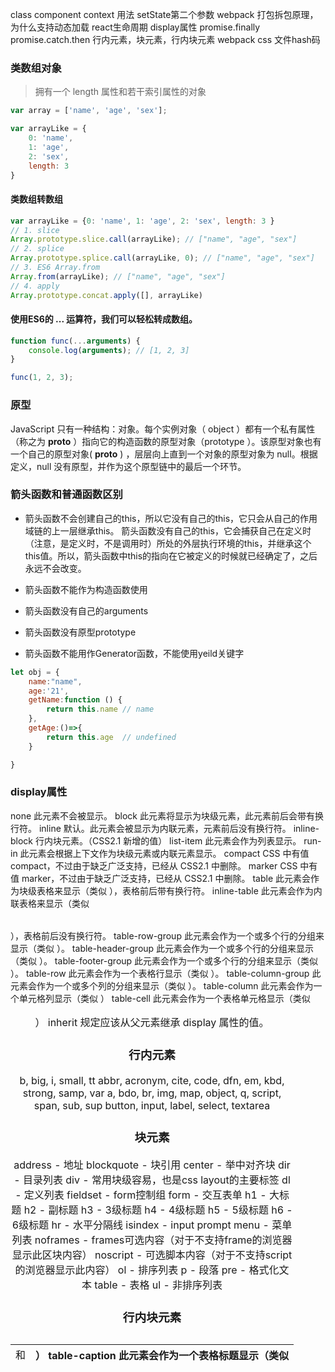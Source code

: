 class component context 用法
setState第二个参数
webpack 打包拆包原理，为什么支持动态加载
react生命周期
display属性
promise.finally 
promise.catch.then
行内元素，块元素，行内块元素
webpack css 文件hash码


### 类数组对象
> 拥有一个 length 属性和若干索引属性的对象

```js
var array = ['name', 'age', 'sex'];

var arrayLike = {
    0: 'name',
    1: 'age',
    2: 'sex',
    length: 3
}
```

#### 类数组转数组
```js
var arrayLike = {0: 'name', 1: 'age', 2: 'sex', length: 3 }
// 1. slice
Array.prototype.slice.call(arrayLike); // ["name", "age", "sex"] 
// 2. splice
Array.prototype.splice.call(arrayLike, 0); // ["name", "age", "sex"] 
// 3. ES6 Array.from
Array.from(arrayLike); // ["name", "age", "sex"] 
// 4. apply
Array.prototype.concat.apply([], arrayLike)
```
#### 使用ES6的 ... 运算符，我们可以轻松转成数组。
```js
function func(...arguments) {
    console.log(arguments); // [1, 2, 3]
}

func(1, 2, 3);
```

### 原型
JavaScript 只有一种结构：对象。每个实例对象（ object ）都有一个私有属性（称之为 __proto__ ）指向它的构造函数的原型对象（prototype ）。该原型对象也有一个自己的原型对象( __proto__ ) ，层层向上直到一个对象的原型对象为 null。根据定义，null 没有原型，并作为这个原型链中的最后一个环节。

### 箭头函数和普通函数区别
- 箭头函数不会创建自己的this，所以它没有自己的this，它只会从自己的作用域链的上一层继承this。
箭头函数没有自己的this，它会捕获自己在定义时（注意，是定义时，不是调用时）所处的外层执行环境的this，并继承这个this值。所以，箭头函数中this的指向在它被定义的时候就已经确定了，之后永远不会改变。

- 箭头函数不能作为构造函数使用

- 箭头函数没有自己的arguments

- 箭头函数没有原型prototype

- 箭头函数不能用作Generator函数，不能使用yeild关键字

```js
let obj = {
    name:"name",
    age:'21',
    getName:function () {
        return this.name // name
    },
    getAge:()=>{
        return this.age  // undefined
    }

}
```


### display属性
none	此元素不会被显示。
block	此元素将显示为块级元素，此元素前后会带有换行符。
inline	默认。此元素会被显示为内联元素，元素前后没有换行符。
inline-block	行内块元素。（CSS2.1 新增的值）
list-item	此元素会作为列表显示。
run-in	此元素会根据上下文作为块级元素或内联元素显示。
compact	CSS 中有值 compact，不过由于缺乏广泛支持，已经从 CSS2.1 中删除。
marker	CSS 中有值 marker，不过由于缺乏广泛支持，已经从 CSS2.1 中删除。
table	此元素会作为块级表格来显示（类似 <table>），表格前后带有换行符。
inline-table	此元素会作为内联表格来显示（类似 <table>），表格前后没有换行符。
table-row-group	此元素会作为一个或多个行的分组来显示（类似 <tbody>）。
table-header-group	此元素会作为一个或多个行的分组来显示（类似 <thead>）。
table-footer-group	此元素会作为一个或多个行的分组来显示（类似 <tfoot>）。
table-row	此元素会作为一个表格行显示（类似 <tr>）。
table-column-group	此元素会作为一个或多个列的分组来显示（类似 <colgroup>）。
table-column	此元素会作为一个单元格列显示（类似 <col>）
table-cell	此元素会作为一个表格单元格显示（类似 <td> 和 <th>）
table-caption	此元素会作为一个表格标题显示（类似 <caption>）
inherit	规定应该从父元素继承 display 属性的值。

### 行内元素
b, big, i, small, tt
abbr, acronym, cite, code, dfn, em, kbd, strong, samp, var
a, bdo, br, img, map, object, q, script, span, sub, sup
button, input, label, select, textarea

### 块元素
address - 地址
blockquote - 块引用
center - 举中对齐块
dir - 目录列表
div - 常用块级容易，也是css layout的主要标签
dl - 定义列表
fieldset - form控制组
form - 交互表单
h1 - 大标题
h2 - 副标题
h3 - 3级标题
h4 - 4级标题
h5 - 5级标题
h6 - 6级标题
hr - 水平分隔线
isindex - input prompt
menu - 菜单列表
noframes - frames可选内容（对于不支持frame的浏览器显示此区块内容）
noscript - 可选脚本内容（对于不支持script的浏览器显示此内容）
ol - 排序列表
p - 段落
pre - 格式化文本
table - 表格
ul - 非排序列表


### 行内块元素

